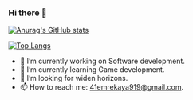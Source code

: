 ### Hi there 👋
[![Anurag's GitHub stats](https://github-readme-stats.vercel.app/api?username=StrayRaider&show_icons=true&theme=dracula)](https://github.com/anuraghazra/github-readme-stats)

[![Top Langs](https://github-readme-stats.vercel.app/api/top-langs/?username=strayraider&layout=compact&show_icons=true&theme=dracula)](https://github.com/anuraghazra/github-readme-stats)

- 🔭 I’m currently working on Software development.
- 🌱 I’m currently learning Game development.
- 🤔 I’m looking for widen horizons.
- 📫 How to reach me: 41emrekaya919@gmail.com.